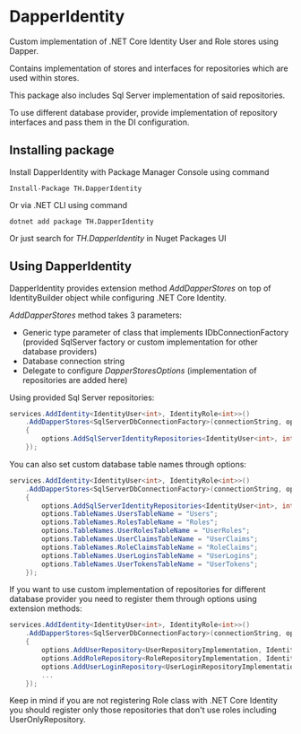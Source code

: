 # DapperIdentity

Custom implementation of .NET Core Identity User and Role stores using Dapper.

Contains implementation of stores and interfaces for repositories which are used within stores.

This package also includes Sql Server implementation of said repositories.

To use different database provider, provide implementation of repository interfaces and pass them in the DI configuration.

## Installing package

Install DapperIdentity with Package Manager Console using command

	Install-Package TH.DapperIdentity

Or via .NET CLI using command

	dotnet add package TH.DapperIdentity

Or just search for *TH.DapperIdentity* in Nuget Packages UI


## Using DapperIdentity

DapperIdentity provides extension method *AddDapperStores* on top of IdentityBuilder object while configuring .NET Core Identity.

*AddDapperStores* method takes 3 parameters:
 * Generic type parameter of class that implements IDbConnectionFactory (provided SqlServer factory or custom implementation for other database providers)
 * Database connection string
 * Delegate to configure *DapperStoresOptions* (implementation of repositories are added here)

Using provided Sql Server repositories:

```csharp
services.AddIdentity<IdentityUser<int>, IdentityRole<int>>()
	.AddDapperStores<SqlServerDbConnectionFactory>(connectionString, options =>
	{
		options.AddSqlServerIdentityRepositories<IdentityUser<int>, int>();
	});
```

You can also set custom database table names through options:

```csharp
services.AddIdentity<IdentityUser<int>, IdentityRole<int>>()
	.AddDapperStores<SqlServerDbConnectionFactory>(connectionString, options =>
	{
		options.AddSqlServerIdentityRepositories<IdentityUser<int>, int>();
		options.TableNames.UsersTableName = "Users";
		options.TableNames.RolesTableName = "Roles";
		options.TableNames.UserRolesTableName = "UserRoles";
		options.TableNames.UserClaimsTableName = "UserClaims";
		options.TableNames.RoleClaimsTableName = "RoleClaims";
		options.TableNames.UserLoginsTableName = "UserLogins";
		options.TableNames.UserTokensTableName = "UserTokens";
	});
```

If you want to use custom implementation of repositories for different database provider you need to register them through options using extension methods:

```csharp
services.AddIdentity<IdentityUser<int>, IdentityRole<int>>()
	.AddDapperStores<SqlServerDbConnectionFactory>(connectionString, options =>
	{
		options.AddUserRepository<UserRepositoryImplementation, IdentityUser<int>, int>();
		options.AddRoleRepository<RoleRepositoryImplementation, IdentityRole<int>, int>();
		options.AddUserLoginRepository<UserLoginRepositoryImplementation, IdentityUser<int>, int>();
		...
	});
```

Keep in mind if you are not registering Role class with .NET Core Identity you should register only those repositories that don't use roles including UserOnlyRepository.
